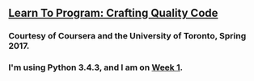 ## [Learn To Program: Crafting Quality Code](https://www.coursera.org/learn/program-code/home/welcome)  
### Courtesy of Coursera and the University of Toronto, Spring 2017.  
### I'm using Python 3.4.3, and I am on [Week 1](https://www.coursera.org/learn/program-code/home/week/1).  
